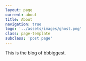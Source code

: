 ```yaml
---
layout: page
current: about
title: About
navigation: true
logo: '../assets/images/ghost.png'
class: page-template
subclass: 'post page'
---
```


This is the blog of bbbiggest. 
